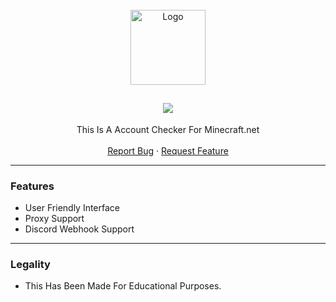 <br/>
<div align="center">
  <a href="https://github.com/Paradisx/Blossom-Minecraft-Account-Checker">
    <img src="https://cdn.discordapp.com/attachments/936904202028994603/937067978254614548/minecraft-snow.png" alt="Logo" width="120" height="120">
  </a>

  <h2 align="center">
    <img src="https://readme-typing-svg.herokuapp.com?color=%23F7F7F7&center=true&vCenter=true&linesBlossom+Minecraft+Account+Checker;Don't+Forget+To+Leave+A+Star"/>
  </h2>

  <p align="center">
    This Is A Account Checker For Minecraft.net
    <br />
    <br />
    <a href="https://github.com/Paradisx/Blossom-Minecraft-Account-Checker/issues">Report Bug</a>
    ·
    <a href="https://github.com/Paradisx/Blossom-Minecraft-Account-Checker/issues">Request Feature</a>
  </p>
</div>

---------------------------------------

### Features
* User Friendly Interface
* Proxy Support
* Discord Webhook Support

---------------------------------------

### Legality
* This Has Been Made For Educational Purposes.
